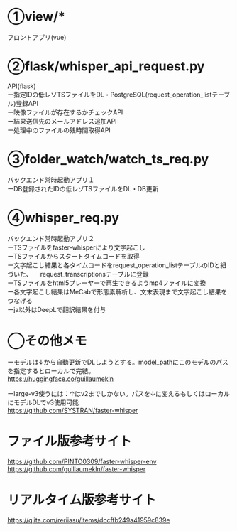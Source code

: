 # ①view/*
フロントアプリ(vue)

# ②flask/whisper_api_request.py
API(flask)
<br>
ー指定IDの低レゾTSファイルをDL・PostgreSQL(request_operation_listテーブル)登録API<br>
ー映像ファイルが存在するかチェックAPI<br>
ー結果送信先のメールアドレス追加API<br>
ー処理中のファイルの残時間取得API<br>

# ③folder_watch/watch_ts_req.py
バックエンド常時起動アプリ１<br>
ーDB登録されたIDの低レゾTSファイルをDL・DB更新<br>

# ④whisper_req.py
バックエンド常時起動アプリ２<br>
ーTSファイルをfaster-whisperにより文字起こし<br>
ーTSファイルからスタートタイムコードを取得<br>
ー文字起こし結果と各タイムコードをrequest_operation_listテーブルのIDと紐づいた、
　request_transcriptionsテーブルに登録<br>
ーTSファイルをhtml5プレーヤーで再生できるようmp4ファイルに変換<br>
ー各文字起こし結果はMeCabで形態素解析し、文末表現まで文字起こし結果をつなげる<br>
ーja以外はDeepLで翻訳結果を付与<br>



# ◯その他メモ<br>
ーモデルは↓から自動更新でDLしようとする。model_pathにこのモデルのパスを指定するとローカルで完結。<br>
 https://huggingface.co/guillaumekln<br>

ーlarge-v3使うには：↑はv2までしかない。パスを↓に変えるもしくはローカルにモデルDLでv3使用可能<br>
https://github.com/SYSTRAN/faster-whisper<br>

# ファイル版参考サイト<br>
https://github.com/PINTO0309/faster-whisper-env<br>
https://github.com/guillaumekln/faster-whisper<br>

# リアルタイム版参考サイト<br>
https://qiita.com/reriiasu/items/dccffb249a41959c839e


